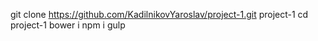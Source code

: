 git clone https://github.com/KadilnikovYaroslav/project-1.git project-1
cd project-1
bower i
npm i
gulp
